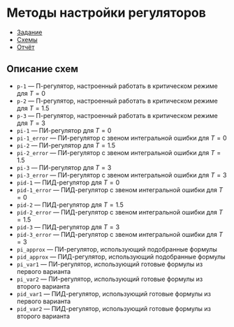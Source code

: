 # Методы настройки регуляторов

* [Задание](task.pdf)
* [Схемы](circuits)
* [Отчёт](report/report.pdf)

## Описание схем

* `p-1` — П-регулятор, настроенный работать в критическом режиме для $T=0$
* `p-2` — П-регулятор, настроенный работать в критическом режиме для $T=1.5$
* `p-3` — П-регулятор, настроенный работать в критическом режиме для $T=3$
* `pi-1` — ПИ-регулятор для $T=0$
* `pi-1_error` — ПИ-регулятор с звеном интегральной ошибки для $T=0$
* `pi-2` — ПИ-регулятор для $T=1.5$
* `pi-2_error` — ПИ-регулятор с звеном интегральной ошибки для $T=1.5$
* `pi-3` — ПИ-регулятор для $T=3$
* `pi-3_error` — ПИ-регулятор с звеном интегральной ошибки для $T=3$
* `pid-1` — ПИД-регулятор для $T=0$
* `pid-1_error` — ПИД-регулятор с звеном интегральной ошибки для $T=0$
* `pid-2` — ПИД-регулятор для $T=1.5$
* `pid-2_error` — ПИД-регулятор с звеном интегральной ошибки для $T=1.5$
* `pid-3` — ПИД-регулятор для $T=3$
* `pid-3_error` — ПИД-регулятор с звеном интегральной ошибки для $T=3$
* `pi_approx` — ПИ-регулятор, использующий подобранные формулы 
* `pid_approx` — ПИД-регулятор, использующий подобранные формулы
* `pi_var1` — ПИ-регулятор, использующий готовые формулы из первого варианта
* `pi_var2` — ПИ-регулятор, использующий готовые формулы из второго варианта
* `pid_var1` — ПИД-регулятор, использующий готовые формулы из первого варианта
* `pid_var2` — ПИД-регулятор, использующий готовые формулы из второго варианта

